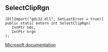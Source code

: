 ## SelectClipRgn

```
[DllImport("gdi32.dll", SetLastError = true)]
public static extern int SelectClipRgn(
   IntPtr hdc,
   IntPtr hrgn
);
```

[Microsoft documentation](https://docs.microsoft.com/en-us/windows/win32/api/wingdi/nf-wingdi-selectcliprgn)
